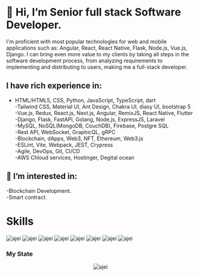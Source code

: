 # 👋 Hi, I’m Senior full stack Software Developer.
I'm proficient with most popular technologies for web and mobile applications such as: Angular, React, React Native, Flask, Node.js, Vue.js, Django.
I can bring even more value to my clients by taking all steps in the software development process, from analyzing requirements to implementing and distributing to users, making me a full-stack developer.
## I have rich experience in:
- HTML/HTML5, CSS, Python, JavaScript, TypeScript, dart <br />
-Tailwind CSS, Material UI, Ant Design, Chakra UI, diasy UI, bootstrap 5 <br />
-Vue.js, Redux, React.js, Next.js, Angular, RemixJS, React Native, Flutter <br />
-Django, Flask, FastAPI, Golang, Node.js, ExpressJS, Laravel <br />
-MySQL, NoSQL(MongoDB, CouchDB), Firebase, Postgre SQL <br />
-Rest API, WebSocket, GraphicQL, gRPC <br />
-Blockchain, dApps, Web3, NFT, Ethereum, Web3.js <br />
-ESLint, Vite, Webpack, JEST, Crypress <br />
-Agile, DevOps, Git, CI/CD <br />
-AWS Chloud services, Hostinger, Degital ocean <br />
## 👀 I’m interested in:
   -Blockchain Development. <br />
   -Smart contract. <br />
# Skills
<p>
   <img align="center" src="https://camo.githubusercontent.com/94be0a2e5be142925615e5821d97137a930d08fc154962ce43860f1957e6661e/68747470733a2f2f696d672e736869656c64732e696f2f62616467652f507974686f6e2d3337373641423f7374796c653d666f722d7468652d6261646765266c6f676f3d707974686f6e266c6f676f436f6c6f723d7768697465" alt="ajei" />
   <img align="center" src="https://camo.githubusercontent.com/f41648d00d86a96ea27c0394eb06fc93ac2c0ebc3cd90b8d81825d11390b5324/68747470733a2f2f696d672e736869656c64732e696f2f62616467652f666173746170692d3130393938393f7374796c653d666f722d7468652d6261646765266c6f676f3d46415354415049266c6f676f436f6c6f723d7768697465" alt="ajei" />
   <img align="center" src="https://camo.githubusercontent.com/68390254ad6054b8e98b68fbcae09a3b78751427686f3e003a33c2bbc913b14c/68747470733a2f2f696d672e736869656c64732e696f2f62616467652f466c61736b2d3030303030303f7374796c653d666f722d7468652d6261646765266c6f676f3d666c61736b266c6f676f436f6c6f723d7768697465" alt="ajei" />
   <img align="center" src="https://camo.githubusercontent.com/d63d473e728e20a286d22bb2226a7bf45a2b9ac6c72c59c0e61e9730bfe4168c/68747470733a2f2f696d672e736869656c64732e696f2f62616467652f48544d4c352d4533344632363f7374796c653d666f722d7468652d6261646765266c6f676f3d68746d6c35266c6f676f436f6c6f723d7768697465" alt="ajei" />
   <img align="center" src="https://camo.githubusercontent.com/9d07c04bdd98c662d5df9d4e1cc1de8446ffeaebca330feb161f1fb8e1188204/68747470733a2f2f696d672e736869656c64732e696f2f62616467652f4a6176615363726970742d4637444631453f7374796c653d666f722d7468652d6261646765266c6f676f3d6a617661736372697074266c6f676f436f6c6f723d626c61636b" alt="ajei" />
   <img align="center" src="https://camo.githubusercontent.com/988b23566a8e239f9717abbed64d36834115c8a8c7082a71c358e04f47f8398c/68747470733a2f2f696d672e736869656c64732e696f2f62616467652f4d7953514c2d3030303030463f7374796c653d666f722d7468652d6261646765266c6f676f3d6d7973716c266c6f676f436f6c6f723d7768697465" alt="ajei" />
   <img align="center" src="https://camo.githubusercontent.com/281c069a2703e948b536500b9fd808cb4fb2496b3b66741db4013a2c89e91986/68747470733a2f2f696d672e736869656c64732e696f2f62616467652f506f737467726553514c2d3331363139323f7374796c653d666f722d7468652d6261646765266c6f676f3d706f737467726573716c266c6f676f436f6c6f723d7768697465" alt="ajei" />
   <img align="center" src="https://camo.githubusercontent.com/281c069a2703e948b536500b9fd808cb4fb2496b3b66741db4013a2c89e91986/68747470733a2f2f696d672e736869656c64732e696f2f62616467652f506f737467726553514c2d3331363139323f7374796c653d666f722d7468652d6261646765266c6f676f3d706f737467726573716c266c6f676f436f6c6f723d7768697465" alt="ajei" />
</p>

### My State
<p align="center">
   <img align="center" src="https://camo.githubusercontent.com/42b3a7261fed460d306e0e4c67f2adaa4ead83908a38efbfb81b6ae1af480181/68747470733a2f2f6769746875622d726561646d652d73746174732e76657263656c2e6170702f6170693f757365726e616d653d67756976616c6f7a26636f756e745f707269766174653d747275652673686f775f69636f6e733d74727565267468656d653d7261646963616c26686964655f72616e6b3d66616c7365" alt="ajei" />
   
</p>
<!---
ajei1007/ajei1007 is a ✨ special ✨ repository because its `README.md` (this file) appears on your GitHub profile.
You can click the Preview link to take a look at your changes.
--->
